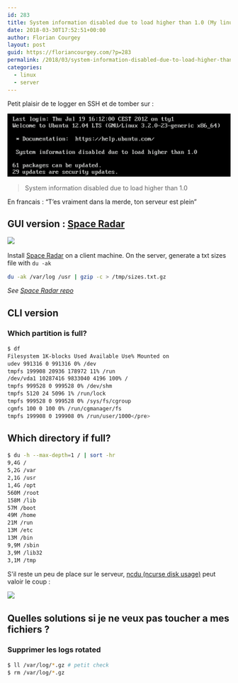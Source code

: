 ```yaml
---
id: 283
title: System information disabled due to load higher than 1.0 (My linux server is full !)
date: 2018-03-30T17:52:51+00:00
author: Florian Courgey
layout: post
guid: https://floriancourgey.com/?p=283
permalink: /2018/03/system-information-disabled-due-to-load-higher-than-1-0-my-linux-server-is-full/
categories:
  - linux
  - server
---
```

Petit plaisir de te logger en SSH et de tomber sur :

![](/assets/images/2018/03/Image-166.png)
> System information disabled due to load higher than 1.0

En francais : &#8220;T&#8217;es vraiment dans la merde, ton serveur est plein&#8221;

## GUI version : [Space Radar](https://github.com/zz85/space-radar)

![](https://i2.wp.com/cloud.githubusercontent.com/assets/314997/11022585/5c847364-869d-11e5-8079-0a16e7d747e4.gif)

Install [Space Radar](https://github.com/zz85/space-radar) on a client machine. On the server, generate a txt sizes file with `du -ak`
```sh
du -ak /var/log /usr | gzip -c > /tmp/sizes.txt.gz
```

*See [Space Radar repo](https://github.com/zz85/space-radar#reading-from-a-file-)*

## CLI version

### Which partition is full?

```bash
$ df
Filesystem 1K-blocks Used Available Use% Mounted on
udev 991316 0 991316 0% /dev
tmpfs 199908 20936 178972 11% /run
/dev/vda1 10287416 9833040 4196 100% /
tmpfs 999528 0 999528 0% /dev/shm
tmpfs 5120 24 5096 1% /run/lock
tmpfs 999528 0 999528 0% /sys/fs/cgroup
cgmfs 100 0 100 0% /run/cgmanager/fs
tmpfs 199908 0 199908 0% /run/user/1000</pre>
```

## Which directory if full?

```bash
$ du -h --max-depth=1 / | sort -hr
9,4G /
5,2G /var
2,1G /usr
1,4G /opt
560M /root
158M /lib
57M /boot
49M /home
21M /run
13M /etc
13M /bin
9,9M /sbin
3,9M /lib32
3,1M /tmp
```

S'il reste un peu de place sur le serveur, [ncdu (ncurse disk usage)](https://dev.yorhel.nl/ncdu/scr) peut valoir le coup :

![](https://i1.wp.com/dev.yorhel.nl/img/ncduinfo-2.png)

## Quelles solutions si je ne veux pas toucher a mes fichiers ?

### Supprimer les logs rotated

```bash
$ ll /var/log/*.gz # petit check
$ rm /var/log/*.gz
```
